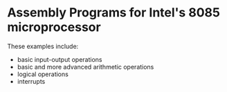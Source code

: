 # Assembly Programs for Intel's 8085 microprocessor

These examples include:
* basic input-output operations
* basic and more advanced arithmetic operations
* logical operations
* interrupts
   
